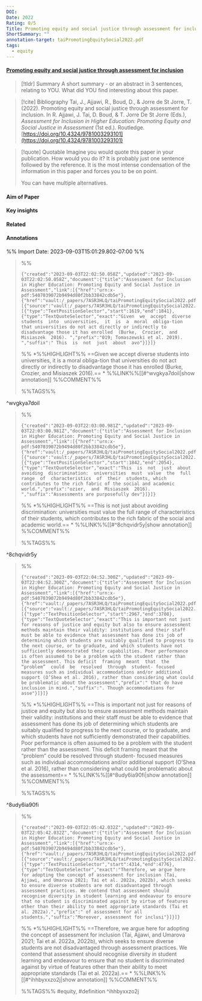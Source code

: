 ```yaml
---
DOI: 
Date: 2022
Rating: 0/5
Title: Promoting equity and social justice through assessment for inclusion
ShortSummary: ""
annotation-target: taiPromotingEquitySocial2022.pdf
tags:
  - equity
---
```



#### [Promoting equity and social justice through assessment for inclusion](taiPromotingEquitySocial2022.pdf)




> [!tldr] Summary
> A short summary - or an abstract in 3 sentences, relating to YOU. What did YOU find interesting about this paper. 

> [!cite] Bibliography
>Tai, J., Ajjawi, R., Boud, D., & Jorre de St Jorre, T. (2022). Promoting equity and social justice through assessment for inclusion. In R. Ajjawi, J. Tai, D. Boud, & T. Jorre De St Jorre (Eds.), _Assessment for Inclusion in Higher Education: Promoting Equity and Social Justice in Assessment_ (1st ed.). Routledge. [https://doi.org/10.4324/9781003293101](https://doi.org/10.4324/9781003293101)

> [!quote] Quotable
> Imagine you would quote this paper in your publication. How would you do it? It is probably just one sentence followed by the reference. It is the most intense condensation of the information in this paper and forces you to be on point. 
> 
> You can have multiple alternatives. 


#### Aim of Paper


#### Key insights 


#### Related

#### Annotations





%% Import Date: 2023-09-03T15:01:29.802-07:00 %%


>%%
>```annotation-json
>{"created":"2023-09-03T22:02:50.058Z","updated":"2023-09-03T22:02:50.058Z","document":{"title":"Assessment for Inclusion in Higher Education: Promoting Equity and Social Justice in Assessment","link":[{"href":"urn:x-pdf:5407039072b9494d80f2bb33842cdb5e"},{"href":"vault:/_papers/7ASR3HLQ/taiPromotingEquitySocial2022.pdf"}],"documentFingerprint":"5407039072b9494d80f2bb33842cdb5e"},"uri":"vault:/_papers/7ASR3HLQ/taiPromotingEquitySocial2022.pdf","target":[{"source":"vault:/_papers/7ASR3HLQ/taiPromotingEquitySocial2022.pdf","selector":[{"type":"TextPositionSelector","start":1619,"end":1841},{"type":"TextQuoteSelector","exact":"Given  we  accept  diverse  students  into  universities,  it  is  a  moral  obliga-tion that universities do not act directly or indirectly to disadvantage those it has enrolled  (Burke,  Crozier,  and  Misiaszek  2016). ","prefix":"019; Tomaszewski et al. 2019).  ","suffix":" This  is  not  just  about  avo"}]}]}
>```
>%%
>*%%HIGHLIGHT%% ==Given  we  accept  diverse  students  into  universities,  it  is  a  moral  obliga-tion that universities do not act directly or indirectly to disadvantage those it has enrolled  (Burke,  Crozier,  and  Misiaszek  2016).== *
>%%LINK%%[[#^wvgkya7doil|show annotation]]
>%%COMMENT%%
>
>%%TAGS%%
>
^wvgkya7doil


>%%
>```annotation-json
>{"created":"2023-09-03T22:03:00.981Z","updated":"2023-09-03T22:03:00.981Z","document":{"title":"Assessment for Inclusion in Higher Education: Promoting Equity and Social Justice in Assessment","link":[{"href":"urn:x-pdf:5407039072b9494d80f2bb33842cdb5e"},{"href":"vault:/_papers/7ASR3HLQ/taiPromotingEquitySocial2022.pdf"}],"documentFingerprint":"5407039072b9494d80f2bb33842cdb5e"},"uri":"vault:/_papers/7ASR3HLQ/taiPromotingEquitySocial2022.pdf","target":[{"source":"vault:/_papers/7ASR3HLQ/taiPromotingEquitySocial2022.pdf","selector":[{"type":"TextPositionSelector","start":1842,"end":2054},{"type":"TextQuoteSelector","exact":"This  is  not  just  about  avoiding  discrimination:  universities  must  value  the  full  range  of  characteristics  of  their  students, which contributes to the rich fabric of the social and academic world.","prefix":"ozier,  and  Misiaszek  2016).  ","suffix":"Assessments are purposefully dev"}]}]}
>```
>%%
>*%%HIGHLIGHT%% ==This  is  not  just  about  avoiding  discrimination:  universities  must  value  the  full  range  of  characteristics  of  their  students, which contributes to the rich fabric of the social and academic world.== *
>%%LINK%%[[#^8chqvidr5y|show annotation]]
>%%COMMENT%%
>
>%%TAGS%%
>
^8chqvidr5y


>%%
>```annotation-json
>{"created":"2023-09-03T22:04:52.300Z","updated":"2023-09-03T22:04:52.300Z","document":{"title":"Assessment for Inclusion in Higher Education: Promoting Equity and Social Justice in Assessment","link":[{"href":"urn:x-pdf:5407039072b9494d80f2bb33842cdb5e"},{"href":"vault:/_papers/7ASR3HLQ/taiPromotingEquitySocial2022.pdf"}],"documentFingerprint":"5407039072b9494d80f2bb33842cdb5e"},"uri":"vault:/_papers/7ASR3HLQ/taiPromotingEquitySocial2022.pdf","target":[{"source":"vault:/_papers/7ASR3HLQ/taiPromotingEquitySocial2022.pdf","selector":[{"type":"TextPositionSelector","start":2967,"end":3708},{"type":"TextQuoteSelector","exact":"This is important not just for reasons of justice and equity but also to ensure assessment methods maintain their validity: institutions and their staff must be able to evidence that assessment has done its job of determining which students are suitably qualified to progress to the next course, or to graduate, and which students have not sufficiently demonstrated their capabilities. Poor performance is often assumed to be a problem with the student rather than the assessment. This deficit  framing  meant  that  the  “problem”  could  be  resolved  through  student- focused measures such as individual accommodations and/or additional support (O’Shea et al. 2016), rather than considering what could be problematic about the assessment","prefix":" that do have inclusion in mind.","suffix":". Though accommodations for asse"}]}]}
>```
>%%
>*%%HIGHLIGHT%% ==This is important not just for reasons of justice and equity but also to ensure assessment methods maintain their validity: institutions and their staff must be able to evidence that assessment has done its job of determining which students are suitably qualified to progress to the next course, or to graduate, and which students have not sufficiently demonstrated their capabilities. Poor performance is often assumed to be a problem with the student rather than the assessment. This deficit  framing  meant  that  the  “problem”  could  be  resolved  through  student- focused measures such as individual accommodations and/or additional support (O’Shea et al. 2016), rather than considering what could be problematic about the assessment== *
>%%LINK%%[[#^8udy6ia90fi|show annotation]]
>%%COMMENT%%
>
>%%TAGS%%
>
^8udy6ia90fi


>%%
>```annotation-json
>{"created":"2023-09-03T22:05:42.032Z","updated":"2023-09-03T22:05:42.032Z","document":{"title":"Assessment for Inclusion in Higher Education: Promoting Equity and Social Justice in Assessment","link":[{"href":"urn:x-pdf:5407039072b9494d80f2bb33842cdb5e"},{"href":"vault:/_papers/7ASR3HLQ/taiPromotingEquitySocial2022.pdf"}],"documentFingerprint":"5407039072b9494d80f2bb33842cdb5e"},"uri":"vault:/_papers/7ASR3HLQ/taiPromotingEquitySocial2022.pdf","target":[{"source":"vault:/_papers/7ASR3HLQ/taiPromotingEquitySocial2022.pdf","selector":[{"type":"TextPositionSelector","start":4314,"end":4776},{"type":"TextQuoteSelector","exact":"Therefore, we argue here for adopting the concept of assessment for inclusion (Tai, Ajjawi, and Umarova 2021; Tai et al. 2022a, 2022b), which seeks to ensure diverse students are not disadvantaged through assessment practices. We contend that assessment should recognise diversity in student learning and endeavour to ensure that no student is discriminated against by virtue of features other than their ability to meet appropriate standards (Tai et al. 2022a).","prefix":" of assessment for all students.","suffix":"Moreover, assessment for inclusi"}]}]}
>```
>%%
>*%%HIGHLIGHT%% ==Therefore, we argue here for adopting the concept of assessment for inclusion (Tai, Ajjawi, and Umarova 2021; Tai et al. 2022a, 2022b), which seeks to ensure diverse students are not disadvantaged through assessment practices. We contend that assessment should recognise diversity in student learning and endeavour to ensure that no student is discriminated against by virtue of features other than their ability to meet appropriate standards (Tai et al. 2022a).== *
>%%LINK%%[[#^ihhbyxxzo2j|show annotation]]
>%%COMMENT%%
>
>%%TAGS%%
>#equity, #definition
^ihhbyxxzo2j
